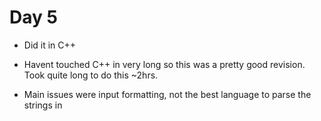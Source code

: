 # Day 5
- Did it in C++ 
- Havent touched C++ in very long so this was a pretty good revision. Took quite long to do this ~2hrs. 

- Main issues were input formatting, not the best language to parse the strings in  